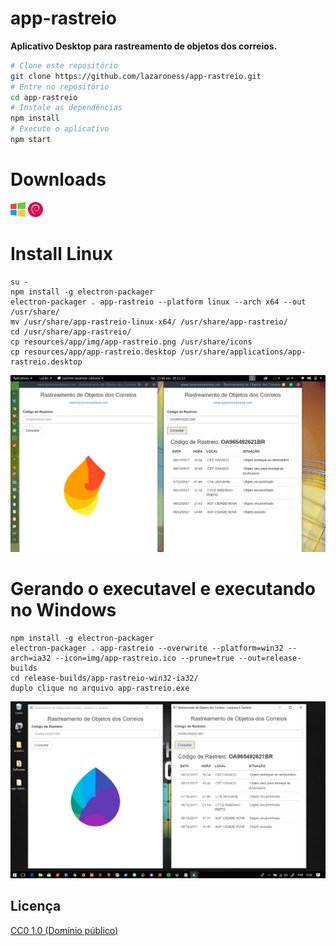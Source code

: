 # app-rastreio

**Aplicativo Desktop para rastreamento de objetos dos correios.**

```bash
# Clone este repositório
git clone https://github.com/lazaroness/app-rastreio.git
# Entre no repositório
cd app-rastreio
# Instale as dependências
npm install
# Execute o aplicativo
npm start
```

# Downloads

[![Windows](./app/img/windows.png)](https://github.com/lazaroness/app-rastreio/raw/master/dist/setup-app-rastreio.exe)
[![Linux Debian](./app/img/debian.png)](https://github.com/lazaroness/app-rastreio/raw/master/dist/setup-app-rastreio.deb)


# Install Linux

```
su -
npm install -g electron-packager
electron-packager . app-rastreio --platform linux --arch x64 --out /usr/share/
mv /usr/share/app-rastreio-linux-x64/ /usr/share/app-rastreio/
cd /usr/share/app-rastreio/
cp resources/app/img/app-rastreio.png /usr/share/icons
cp resources/app/app-rastreio.desktop /usr/share/applications/app-rastreio.desktop
```

[![Executando a aplicação no Kali Linux](./app/img/app-linux.png)](https://youtu.be/NZFvL4svFi0)

# Gerando o executavel e executando no Windows

```
npm install -g electron-packager
electron-packager . app-rastreio --overwrite --platform=win32 --arch=ia32 --icon=img/app-rastreio.ico --prune=true --out=release-builds
cd release-builds/app-rastreio-win32-ia32/
duplo clique no arquivo app-rastreio.exe
```

[![Executando a aplicação no Windows 10](./app/img/app-win.png)](https://youtu.be/NZFvL4svFi0)

## Licença

[CC0 1.0 (Domínio público)](LICENSE.md)
